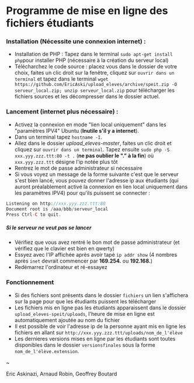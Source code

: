 # Programme de mise en ligne des fichiers étudiants

### Installation (Nécessite une connexion internet) :
 
* Installation de PHP : Tapez dans le terminal `sudo apt-get install php`pour installer PHP (nécessaire à la création du serveur local)
* Télécharchez le code source : placez vous dans le dossier de votre choix, faites un clic droit sur la fenêtre, cliquez sur `ouvrir dans un terminal` et tapez dans le terminal `wget https://github.com/EricAski/upload_eleves/archive/speit.zip -O serveur_local.zip; unzip serveur_local.zip` pour télécharger les fichiers sources et les décompresser dans le dossier actuel.

### Lancement (internet plus nécessaire) :
* Activez la connexion en mode "lien local uniquement" dans les "paramètres IPV4" Ubuntu (**Inutile s'il y a internet**).
* Dans un terminal tapez `hostname -I`. 
* Allez dans le dossier *upload_eleves-master*, faites un clic droit et cliquez sur `ouvrir dans un terminal`. Tapez ensuite `sudo php -S xxx.yyy.zzz.ttt:80 -t .` (**ne pas oublier le "." à la fin**) où `xxx.yyy.zzz.ttt` désigne l'ip notée plus tôt
* Rentrez le mot de passe administrateur si nécessaire
* Si vous voyez un message de la forme suivante c'est que le serveur s'est bien lancé, vous pouvez donner l'adresse ip aux étudiants (qui auront préalablement activé la connexion en lien local uniquement dans les paramètres IPV4) pour qu'ils puissent se connecter :  
 ```PHP 5.5.38 Development Server started at Wed Nov 22 23:45:31 2017
Listening on http://xxx.yyy.zzz.ttt:80
Document root is /aaa/bbb/serveur_local
Press Ctrl-C to quit. 
```

##### Si le serveur ne veut pas se lancer
* Vérifiez que vous avez rentré le bon mot de passe administrateur (et vérifiez que le clavier est bien en qwerty)
* Essyez avec l'IP affichée après avoir tapé `ip addr show`  (4 nombres après `inet` devrait commencer par **169.254.** ou **192.168.**)
* Redémarrez l'ordinateur et ré-essayez

### Fonctionnement

* Si des fichiers sont présents dans le dossier `fichiers` un lien s'affichera sur la page pour que les étudiants puissent les télécharger
* Les fichiers mis en ligne pas les étudiants apparaissent dans le dossier `upload_eleves-speit/uploads`, l'heure de mise en ligne est automatiquement ajoutée au nom du fichier
* Il est possible de voir l'adresse ip de la personne ayant mis en ligne les fichiers en allant sur `http://xxx.yyy.zzz.ttt/uploads/nom_de_l'élève`
* Les dernieres versions mises en ligne par les étudiants sont toutes disponibles dans le dossier `versionsfinales` sous la forme `nom_de_l'élève.extension`.

~

Eric Askinazi, Arnaud Robin, Geoffrey Boutard
